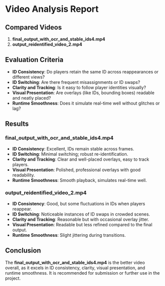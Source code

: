 
# Video Analysis Report

## Compared Videos
1. **final_output_with_ocr_and_stable_ids4.mp4**
2. **output_reidentified_video_2.mp4**

## Evaluation Criteria
- **ID Consistency**: Do players retain the same ID across reappearances or different views?
- **ID Switching**: Are there frequent misassignments or ID swaps?
- **Clarity and Tracking**: Is it easy to follow player identities visually?
- **Visual Presentation**: Are overlays (like IDs, bounding boxes) readable and neatly placed?
- **Runtime Smoothness**: Does it simulate real-time well without glitches or lag?

## Results
### **final_output_with_ocr_and_stable_ids4.mp4**
- **ID Consistency**: Excellent, IDs remain stable across frames.
- **ID Switching**: Minimal switching; robust re-identification.
- **Clarity and Tracking**: Clear and well-placed overlays, easy to track players.
- **Visual Presentation**: Polished, professional overlays with good readability.
- **Runtime Smoothness**: Smooth playback, simulates real-time well.

### **output_reidentified_video_2.mp4**
- **ID Consistency**: Good, but some fluctuations in IDs when players reappear.
- **ID Switching**: Noticeable instances of ID swaps in crowded scenes.
- **Clarity and Tracking**: Reasonable but with occasional overlay jitter.
- **Visual Presentation**: Readable but less refined compared to the final output.
- **Runtime Smoothness**: Slight jittering during transitions.

## Conclusion
The **final_output_with_ocr_and_stable_ids4.mp4** is the better video overall, as it excels in ID consistency, clarity, visual presentation, and runtime smoothness. It is recommended for submission or further use in the project.


